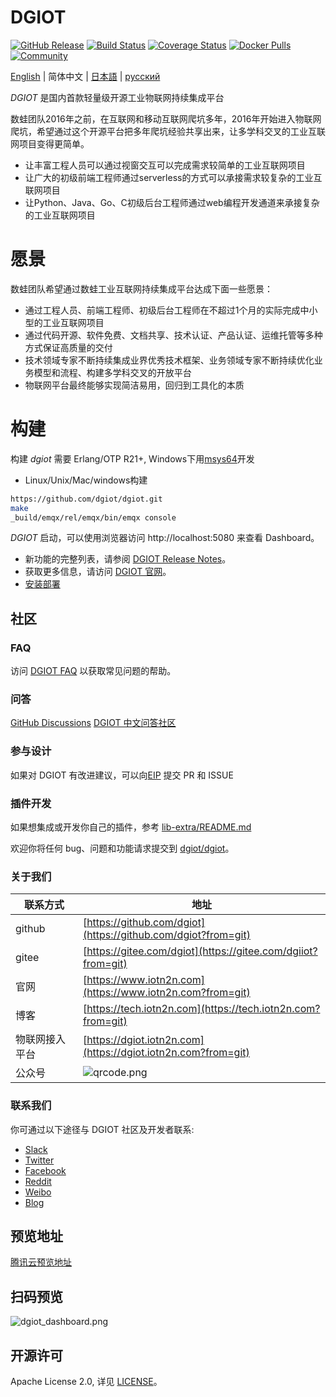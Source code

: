 # DGIOT

[![GitHub Release](https://img.shields.io/github/release/dgiot/dgiot?color=brightgreen)](https://github.com/dgiot/dgiot/releases)
[![Build Status](https://travis-ci.org/dgiot/dgiot.svg)](https://travis-ci.org/dgiot/dgiot)
[![Coverage Status](https://coveralls.io/repos/github/dgiot/dgiot/badge.svg)](https://coveralls.io/github/dgiot/dgiot)
[![Docker Pulls](https://img.shields.io/docker/pulls/dgiot/dgiot)](https://hub.docker.com/r/dgiot/dgiot)
[![Community](https://img.shields.io/badge/Community-DGIOT-yellow)](https://tech.iotn2n.com)

[English](./README.md) | 简体中文 | [日本語](./README-JP.md) | [русский](./README-RU.md)

*DGIOT*  是国内首款轻量级开源工业物联网持续集成平台

数蛙团队2016年之前，在互联网和移动互联网爬坑多年，2016年开始进入物联网爬坑，希望通过这个开源平台把多年爬坑经验共享出来，让多学科交叉的工业互联网项目变得更简单。
   + 让丰富工程人员可以通过视窗交互可以完成需求较简单的工业互联网项目
   + 让广大的初级前端工程师通过serverless的方式可以承接需求较复杂的工业互联网项目
   + 让Python、Java、Go、C初级后台工程师通过web编程开发通道来承接复杂的工业互联网项目

# 愿景
  数蛙团队希望通过数蛙工业互联网持续集成平台达成下面一些愿景：
  + 通过工程人员、前端工程师、初级后台工程师在不超过1个月的实际完成中小型的工业互联网项目
  + 通过代码开源、软件免费、文档共享、技术认证、产品认证、运维托管等多种方式保证高质量的交付
  + 技术领域专家不断持续集成业界优秀技术框架、业务领域专家不断持续优化业务模型和流程、构建多学科交叉的开放平台
  + 物联网平台最终能够实现简洁易用，回归到工具化的本质

# 构建

 构建 *dgiot* 需要 Erlang/OTP R21+, Windows下用[msys64](https://github.com/dgiot/dgiot_deploy)开发

+   Linux/Unix/Mac/windows构建

```bash
https://github.com/dgiot/dgiot.git
make
_build/emqx/rel/emqx/bin/emqx console
```

*DGIOT* 启动，可以使用浏览器访问 http://localhost:5080 来查看 Dashboard。

- 新功能的完整列表，请参阅 [DGIOT Release Notes](https://github.com/dgiot/dgiot/releases)。
- 获取更多信息，请访问 [DGIOT 官网](https://tech.iotn2n.com/)。
- [安装部署](https://github.com/dgiot/dgiot_deploy)

## 社区

### FAQ

访问 [DGIOT FAQ](https://tech.iotn2n.com/zh/backend/) 以获取常见问题的帮助。

### 问答

[GitHub Discussions](https://github.com/dgiot/dgiot_server/discussions)
[DGIOT 中文问答社区](https://tech.iotn2n.com/)

### 参与设计

如果对 DGIOT 有改进建议，可以向[EIP](https://github.com/dgiot/eip) 提交 PR 和 ISSUE

### 插件开发

如果想集成或开发你自己的插件，参考 [lib-extra/README.md](./lib-extra/README.md)

欢迎你将任何 bug、问题和功能请求提交到 [dgiot/dgiot](https://github.com/dgiot/dgiot/issues)。

### 关于我们
| 联系方式       | 地址                                                                                      |
| -------------- | ----------------------------------------------------------------------------------------- |
| github         | [https://github.com/dgiot](https://github.com/dgiot?from=git)                             |
| gitee          | [https://gitee.com/dgiot](https://gitee.com/dgiiot?from=git)                              |
| 官网           | [https://www.iotn2n.com](https://www.iotn2n.com?from=git)                                 |
| 博客           | [https://tech.iotn2n.com](https://tech.iotn2n.com?from=git)                               |
| 物联网接入平台 | [https://dgiot.iotn2n.com](https://dgiot.iotn2n.com?from=git)                             |
| 公众号         | ![qrcode.png](http://dgiot-1253666439.cos.ap-shanghai-fsi.myqcloud.com/wechat/qrcode.png) |

### 联系我们
你可通过以下途径与 DGIOT 社区及开发者联系:
- [Slack](https://slack-invite.dgiot.com)
- [Twitter](https://twitter.com/dgiotTech)
- [Facebook](https://www.facebook.com/dgiot)
- [Reddit](https://www.reddit.com/r/dgiot/)
- [Weibo](https://weibo.com/dgiot)
- [Blog](https://www.dgiot.cn/blog)

## 预览地址
[腾讯云预览地址](https://dgiotdashboard-8gb17b3673ff6cdd-1253666439.ap-shanghai.app.tcloudbase.com?ftom=git)

## 扫码预览
![dgiot_dashboard.png](http://dgiot-1253666439.cos.ap-shanghai-fsi.myqcloud.com/wechat/dgiot_dashboard.png)


## 开源许可
Apache License 2.0, 详见 [LICENSE](./LICENSE)。
